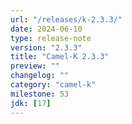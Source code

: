 ```yaml
---
url: "/releases/k-2.3.3/"
date: 2024-06-10
type: release-note
version: "2.3.3"
title: "Camel-K 2.3.3"
preview: ""
changelog: ""
category: "camel-k"
milestone: 53
jdk: [17]
---
```

